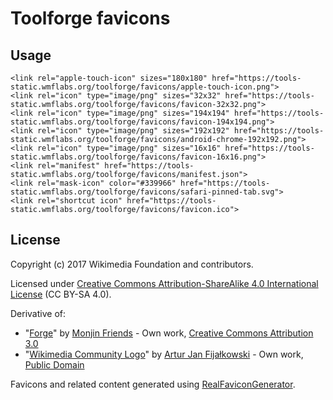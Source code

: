 Toolforge favicons
==================

Usage
-----
```
<link rel="apple-touch-icon" sizes="180x180" href="https://tools-static.wmflabs.org/toolforge/favicons/apple-touch-icon.png">
<link rel="icon" type="image/png" sizes="32x32" href="https://tools-static.wmflabs.org/toolforge/favicons/favicon-32x32.png">
<link rel="icon" type="image/png" sizes="194x194" href="https://tools-static.wmflabs.org/toolforge/favicons/favicon-194x194.png">
<link rel="icon" type="image/png" sizes="192x192" href="https://tools-static.wmflabs.org/toolforge/favicons/android-chrome-192x192.png">
<link rel="icon" type="image/png" sizes="16x16" href="https://tools-static.wmflabs.org/toolforge/favicons/favicon-16x16.png">
<link rel="manifest" href="https://tools-static.wmflabs.org/toolforge/favicons/manifest.json">
<link rel="mask-icon" color="#339966" href="https://tools-static.wmflabs.org/toolforge/favicons/safari-pinned-tab.svg">
<link rel="shortcut icon" href="https://tools-static.wmflabs.org/toolforge/favicons/favicon.ico">
```

License
-------
Copyright (c) 2017 Wikimedia Foundation and contributors.

Licensed under [Creative Commons Attribution-ShareAlike 4.0 International
License] (CC BY-SA 4.0).

Derivative of:
* "[Forge]" by [Monjin Friends] - Own work, [Creative Commons Attribution 3.0]
* "[Wikimedia Community Logo]" by [Artur Jan Fijałkowski] - Own work, [Public Domain]

Favicons and related content generated using [RealFaviconGenerator].

[Creative Commons Attribution-ShareAlike 4.0 International License]: https://creativecommons.org/licenses/by-sa/4.0/
[Forge]: https://thenounproject.com/term/anvil/1044767/
[Monjin Friends]: https://thenounproject.com/monjin.friends/
[Creative Commons Attribution 3.0]: https://creativecommons.org/licenses/by/3.0/us/
[Wikimedia Community Logo]: https://commons.wikimedia.org/wiki/File:Wikimedia_Community_Logo.svg
[Artur Jan Fijałkowski]: https://commons.wikimedia.org/wiki/User:WarX
[Public Domain]: https://en.wikipedia.org/wiki/en:public_domain
[RealFaviconGenerator]: https://realfavicongenerator.net/
